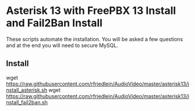 # Asterisk 13 with FreePBX 13 Install and Fail2Ban Install
These scripts automate the installation. You will be asked a few questions and at the end you will need to secure MySQL.

## Install
wget https://raw.githubusercontent.com/rfriedlein/AudioVideo/master/asterisk13/install_asterisk.sh
wget https://raw.githubusercontent.com/rfriedlein/AudioVideo/master/asterisk13/install_fail2ban.sh

